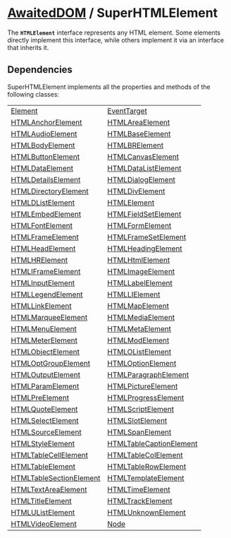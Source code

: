 # [AwaitedDOM](/docs/basic-interfaces/awaited-dom) <span>/</span> SuperHTMLElement

<div class='overview'>The <strong><code>HTMLElement</code></strong> interface represents any HTML element. Some elements directly implement this interface, while others implement it via an interface that inherits it.</div>

## Dependencies


SuperHTMLElement implements all the properties and methods of the following classes:

|     |     |
| --- | --- |
| [Element](./element) | [EventTarget](./event-target)
[HTMLAnchorElement](./html-anchor-element) | [HTMLAreaElement](./html-area-element)
[HTMLAudioElement](./html-audio-element) | [HTMLBaseElement](./html-base-element)
[HTMLBodyElement](./html-body-element) | [HTMLBRElement](./htmlbr-element)
[HTMLButtonElement](./html-button-element) | [HTMLCanvasElement](./html-canvas-element)
[HTMLDataElement](./html-data-element) | [HTMLDataListElement](./html-data-list-element)
[HTMLDetailsElement](./html-details-element) | [HTMLDialogElement](./html-dialog-element)
[HTMLDirectoryElement](./html-directory-element) | [HTMLDivElement](./html-div-element)
[HTMLDListElement](./htmld-list-element) | [HTMLElement](./html-element)
[HTMLEmbedElement](./html-embed-element) | [HTMLFieldSetElement](./html-field-set-element)
[HTMLFontElement](./html-font-element) | [HTMLFormElement](./html-form-element)
[HTMLFrameElement](./html-frame-element) | [HTMLFrameSetElement](./html-frame-set-element)
[HTMLHeadElement](./html-head-element) | [HTMLHeadingElement](./html-heading-element)
[HTMLHRElement](./htmlhr-element) | [HTMLHtmlElement](./html-html-element)
[HTMLIFrameElement](./htmli-frame-element) | [HTMLImageElement](./html-image-element)
[HTMLInputElement](./html-input-element) | [HTMLLabelElement](./html-label-element)
[HTMLLegendElement](./html-legend-element) | [HTMLLIElement](./htmlli-element)
[HTMLLinkElement](./html-link-element) | [HTMLMapElement](./html-map-element)
[HTMLMarqueeElement](./html-marquee-element) | [HTMLMediaElement](./html-media-element)
[HTMLMenuElement](./html-menu-element) | [HTMLMetaElement](./html-meta-element)
[HTMLMeterElement](./html-meter-element) | [HTMLModElement](./html-mod-element)
[HTMLObjectElement](./html-object-element) | [HTMLOListElement](./htmlo-list-element)
[HTMLOptGroupElement](./html-opt-group-element) | [HTMLOptionElement](./html-option-element)
[HTMLOutputElement](./html-output-element) | [HTMLParagraphElement](./html-paragraph-element)
[HTMLParamElement](./html-param-element) | [HTMLPictureElement](./html-picture-element)
[HTMLPreElement](./html-pre-element) | [HTMLProgressElement](./html-progress-element)
[HTMLQuoteElement](./html-quote-element) | [HTMLScriptElement](./html-script-element)
[HTMLSelectElement](./html-select-element) | [HTMLSlotElement](./html-slot-element)
[HTMLSourceElement](./html-source-element) | [HTMLSpanElement](./html-span-element)
[HTMLStyleElement](./html-style-element) | [HTMLTableCaptionElement](./html-table-caption-element)
[HTMLTableCellElement](./html-table-cell-element) | [HTMLTableColElement](./html-table-col-element)
[HTMLTableElement](./html-table-element) | [HTMLTableRowElement](./html-table-row-element)
[HTMLTableSectionElement](./html-table-section-element) | [HTMLTemplateElement](./html-template-element)
[HTMLTextAreaElement](./html-text-area-element) | [HTMLTimeElement](./html-time-element)
[HTMLTitleElement](./html-title-element) | [HTMLTrackElement](./html-track-element)
[HTMLUListElement](./htmlu-list-element) | [HTMLUnknownElement](./html-unknown-element)
[HTMLVideoElement](./html-video-element) | [Node](./node) |

